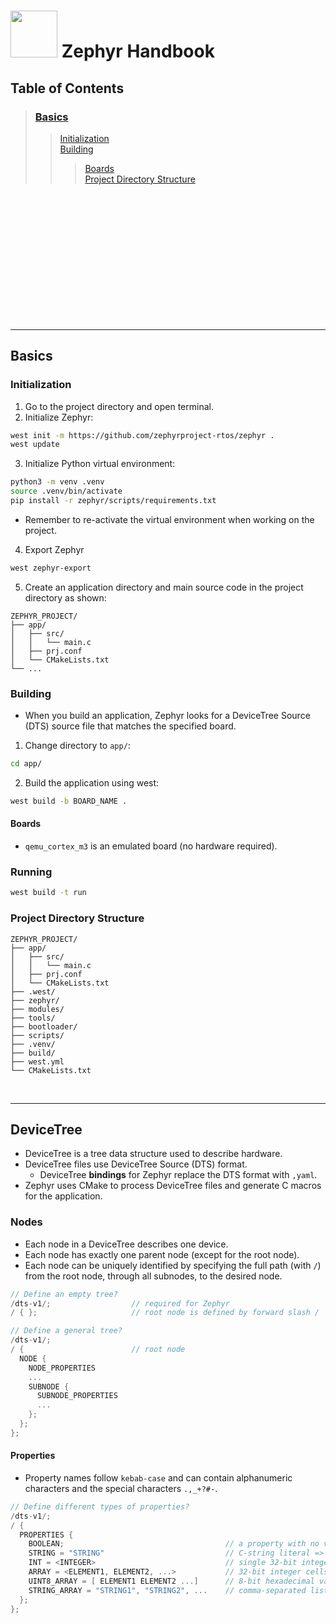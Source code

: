 # <img src=https://www.zephyrproject.org/wp-content/uploads/2023/03/Zephyr_color-13.png width=75px> Zephyr Handbook

## Table of Contents
> ### [Basics](#basics) <br>
>> [Initialization](#initialization) <br>
>> [Building](#building) <br>
>>> [Boards](#boards) <br>
>> [Project Directory Structure](#project-directory-structure) <br>


<br><br><br><br><br><br><br><br><br><br><br><br>
<hr>

## Basics

### Initialization
1. Go to the project directory and open terminal.
2. Initialize Zephyr:
```bash
west init -m https://github.com/zephyrproject-rtos/zephyr .
west update
```
3. Initialize Python virtual environment:
```bash
python3 -m venv .venv
source .venv/bin/activate
pip install -r zephyr/scripts/requirements.txt
```
- Remember to re-activate the virtual environment when working on the project.
4. Export Zephyr
```bash
west zephyr-export
```
5. Create an application directory and main source code in the project directory as shown:
```
ZEPHYR_PROJECT/
├── app/
│   ├── src/
│   │   └── main.c          
│   ├── prj.conf             
│   └── CMakeLists.txt       
└── ...                      
```

### Building
- When you build an application, Zephyr looks for a DeviceTree Source (DTS) source file that matches the specified board. 
1. Change directory to `app/`:
```bash
cd app/
```
2. Build the application using west:
```bash
west build -b BOARD_NAME .
```

#### Boards
- `qemu_cortex_m3` is an emulated board (no hardware required). 

### Running
```bash
west build -t run
```

### Project Directory Structure
```
ZEPHYR_PROJECT/
├── app/
│   ├── src/
│   │   └── main.c           
│   ├── prj.conf            
│   └── CMakeLists.txt      
├── .west/
├── zephyr/         
├── modules/          
├── tools/                
├── bootloader/   
├── scripts/           
├── .venv/      
├── build/          
├── west.yml         
└── CMakeLists.txt         
```






<br>
<hr>

## DeviceTree
- DeviceTree is a tree data structure used to describe hardware.
- DeviceTree files use DeviceTree Source (DTS) format.
  - DeviceTree **bindings** for Zephyr replace the DTS format with `,yaml`.
- Zephyr uses CMake to process DeviceTree files and generate C macros for the application.

### Nodes
- Each node in a DeviceTree describes one device.
- Each node has exactly one parent node (except for the root node).
- Each node can be uniquely identified by specifying the full path (with `/`) from the root node, through all subnodes, to the desired node. 
```c
// Define an empty tree?
/dts-v1/;                  // required for Zephyr 
/ { };                     // root node is defined by forward slash /

// Define a general tree?
/dts-v1/;
/ {                        // root node
  NODE {
    NODE_PROPERTIES
    ...
    SUBNODE {
      SUBNODE_PROPERTIES
      ...
    };
  };
};

```

#### Properties
- Property names follow `kebab-case` and can contain alphanumeric characters and the special characters `.,_+?#-`.
```c
// Define different types of properties?
/dts-v1/;
/ {
  PROPERTIES {
    BOOLEAN;                                    // a property with no value is a boolean => true if it exists, false otherwise
    STRING = "STRING"                           // C-string literal => double-quoted, null-terminated
    INT = <INTEGER>                             // single 32-bit integer cell
    ARRAY = <ELEMENT1, ELEMENT2, ...>           // 32-bit integer cells, use the prefix 0x for hexadecimal values
    UINT8_ARRAY = [ ELEMENT1 ELEMENT2 ...]      // 8-bit hexadecimal values (optionally) separated by spaces, use hexadecimal literals (DO NOT USE A PREFIX)
    STRING_ARRAY = "STRING1", "STRING2", ...    // comma-separated list of strings
  };
};

```
















